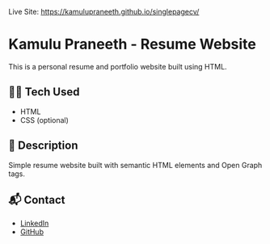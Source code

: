 Live Site: https://kamulupraneeth.github.io/singlepagecv/

# Kamulu Praneeth - Resume Website

This is a personal resume and portfolio website built using HTML.

## 👨‍💻 Tech Used

- HTML
- CSS (optional)

## 📄 Description

Simple resume website built with semantic HTML elements and Open Graph tags.

## 📬 Contact

- [LinkedIn](https://www.linkedin.com/in/praneeth-kamulu/)
- [GitHub](https://github.com/kamulupraneeth)
